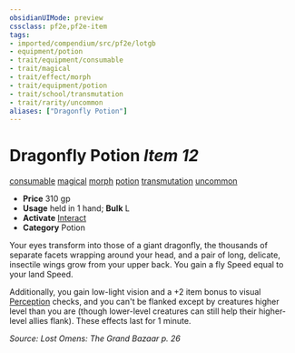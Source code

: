 ```yaml
---
obsidianUIMode: preview
cssclass: pf2e,pf2e-item
tags:
- imported/compendium/src/pf2e/lotgb
- equipment/potion
- trait/equipment/consumable
- trait/magical
- trait/effect/morph
- trait/equipment/potion
- trait/school/transmutation
- trait/rarity/uncommon
aliases: ["Dragonfly Potion"]
---
```

# Dragonfly Potion *Item 12*  
[consumable](consumable.md)  [magical](magical.md)  [morph](morph.md)  [potion](potion.md)  [transmutation](transmutation.md)  [uncommon](uncommon.md)  

- **Price** 310 gp
- **Usage** held in 1 hand; **Bulk** L
- **Activate** [Interact](interact.md)
- **Category** Potion

Your eyes transform into those of a giant dragonfly, the thousands of separate facets wrapping around your head, and a pair of long, delicate, insectile wings grow from your upper back. You gain a fly Speed equal to your land Speed.

Additionally, you gain low-light vision and a +2 item bonus to visual [Perception](../../skills.md#Perception) checks, and you can't be flanked except by creatures higher level than you are (though lower-level creatures can still help their higher-level allies flank). These effects last for 1 minute.

*Source: Lost Omens: The Grand Bazaar p. 26*